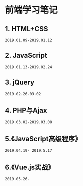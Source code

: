 # 前端学习笔记 #
## 1. HTML+CSS ##
	2019.01.09-2019.01.12
## 2. JavaScript ##
	2019.01.13-2019.02.24
## 3. jQuery ##
	2019.02.26-03.02
## 4. PHP与Ajax ##
	2019.03.02-2019.03.08
## 5.《JavaScript高级程序》
	2019.04.19- 2019.5.17
## 6.《Vue.js实战》
	2019.05.26-
